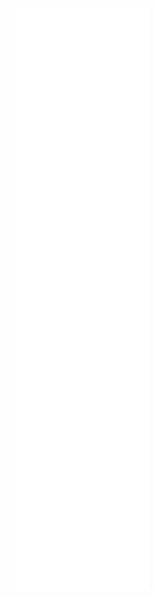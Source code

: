 <!-- If you're using "main" as default branch -->
![Metrics](https://github.com/coding-famer/coding-famer/blob/main/github-metrics.svg)


